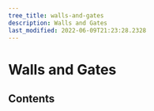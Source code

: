 ```yaml
---
tree_title: walls-and-gates
description: Walls and Gates
last_modified: 2022-06-09T21:23:28.2328
---
```


# Walls and Gates

## Contents
